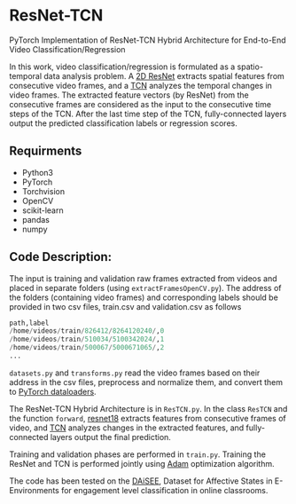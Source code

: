 # ResNet-TCN

PyTorch Implementation of ResNet-TCN Hybrid Architecture for End-to-End Video Classification/Regression

In this work, video classification/regression is formulated as a spatio-temporal data analysis problem. A [2D ResNet](https://pytorch.org/vision/0.8/models.html#torchvision.models.resnet18) extracts spatial features from consecutive video frames, and a [TCN](https://github.com/locuslab/TCN) analyzes the temporal changes in video frames. The extracted feature vectors (by ResNet) from the consecutive frames are considered as the input to the consecutive time steps of the TCN. After the last time step of the TCN, fully-connected layers output the predicted classification labels or regression scores.


## Requirments
* Python3
* PyTorch
* Torchvision
* OpenCV
* scikit-learn
* pandas
* numpy


## Code Description:

The input is training and validation raw frames extracted from videos and placed in separate folders (using `extractFramesOpenCV.py`). The address of the folders (containing video frames) and corresponding labels should be provided in two csv files, train.csv and validation.csv as follows
 
```python
path,label
/home/videos/train/826412/8264120240/,0
/home/videos/train/510034/5100342024/,1
/home/videos/train/500067/5000671065/,2
...
```

`datasets.py` and `transforms.py` read the video frames based on their address in the csv files, preprocess and normalize them, and convert them to [PyTorch dataloaders](https://pytorch.org/docs/stable/data.html#torch.utils.data.DataLoader).

The ResNet-TCN Hybrid Architecture is in `ResTCN.py`. In the class `ResTCN` and the function `forward`, [resnet18](https://pytorch.org/vision/0.8/models.html#torchvision.models.resnet18) extracts features from consecutive frames of video, and [TCN](https://github.com/locuslab/TCN) analyzes changes in the extracted features, and fully-connected layers output the final prediction.

Training and validation phases are performed in `train.py`. Training the ResNet and TCN is performed jointly using [Adam](https://pytorch.org/docs/stable/optim.html) optimization algorithm.

The code has been tested on the [DAiSEE](https://iith.ac.in/~daisee-dataset/), Dataset for Affective States in E-Environments for engagement level classification in online classrooms.




